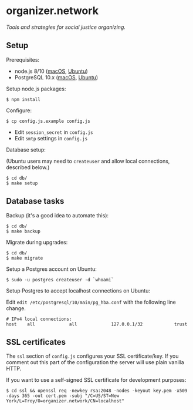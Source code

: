 # organizer.network

_Tools and strategies for social justice organizing._

## Setup

Prerequisites:

* node.js 8/10 ([macOS](https://nodejs.org/en/), [Ubuntu](https://nodejs.org/en/download/package-manager/#debian-and-ubuntu-based-linux-distributions))
* PostgreSQL 10.x ([macOS](https://wiki.postgresql.org/wiki/Homebrew), [Ubuntu](https://tecadmin.net/install-postgresql-server-on-ubuntu/))

Setup node.js packages:

```
$ npm install
```

Configure:

```
$ cp config.js.example config.js
```

* Edit `session_secret` in `config.js`
* Edit `smtp` settings in `config.js`

Database setup:

(Ubuntu users may need to `createuser` and allow local connections, described below.)

```
$ cd db/
$ make setup
```

## Database tasks

Backup (it's a good idea to automate this):

```
$ cd db/
$ make backup
```

Migrate during upgrades:

```
$ cd db/
$ make migrate
```

Setup a Postgres account on Ubuntu:

```
$ sudo -u postgres createuser -d `whoami`
```

Setup Postgres to accept localhost connections on Ubuntu:

Edit `edit /etc/postgresql/10/main/pg_hba.conf` with the following line change.

```
# IPv4 local connections:
host    all             all             127.0.0.1/32            trust
```

## SSL certificates

The `ssl` section of `config.js` configures your SSL certificate/key. If you comment out this part of the configuration the server will use plain vanilla HTTP.

If you want to use a self-signed SSL certificate for development purposes:

```
$ cd ssl && openssl req -newkey rsa:2048 -nodes -keyout key.pem -x509 -days 365 -out cert.pem -subj "/C=US/ST=New York/L=Troy/O=organizer.network/CN=localhost"
```
